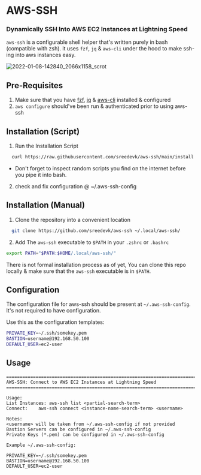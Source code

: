 # AWS-SSH

### Dynamically SSH Into AWS EC2 Instances at Lightning Speed

`aws-ssh` is a configurable shell helper that's written purely in bash (compatible with zsh).
it uses `fzf`, `jq` & `aws-cli` under the hood to make ssh-ing into aws instances easy.

![2022-01-08-142840_2066x1158_scrot](https://user-images.githubusercontent.com/36154121/148638437-d42d8d8f-6b00-4b7b-a008-fd3b24798ef4.png)

## Pre-Requisites
1. Make sure that you have [fzf](https://github.com/junegunn/fzf), [jq](https://stedolan.github.io/jq/) & [aws-cli](https://aws.amazon.com/cli/) installed & configured
2. `aws configure` should've been run & authenticated prior to using aws-ssh

## Installation (Script)
1. Run the Installation Script

```bash
  curl https://raw.githubusercontent.com/sreedevk/aws-ssh/main/install.sh | bash
```
* Don't forget to inspect random scripts you find on the internet before you pipe it into bash.

2. check and fix configuration @ ~/.aws-ssh-config

## Installation (Manual)
1. Clone the repository into a convenient location
```bash
  git clone https://github.com/sreedevk/aws-ssh ~/.local/aws-ssh/
```

2. Add The `aws-ssh` executable to `$PATH` in your `.zshrc` or `.bashrc`
```bash
export PATH="$PATH:$HOME/.local/aws-ssh/"
```
There is not formal installation process as of yet, You can clone this repo locally & make sure that the
`aws-ssh` executable is in `$PATH`.

## Configuration
The configuration file for aws-ssh should be present at `~/.aws-ssh-config`. It's not required to have configuration.

Use this as the configuration templates:

```bash
PRIVATE_KEY=~/.ssh/somekey.pem
BASTION=username@192.168.50.100
DEFAULT_USER=ec2-user
```

## Usage
```
=======================================================================
AWS-SSH: Connect to AWS EC2 Instances at Lightning Speed
=======================================================================

Usage:
List Instances:	aws-ssh list <partial-search-term>
Connect:	aws-ssh connect <instance-name-search-term> <username>

Notes:
<username> will be taken from ~/.aws-ssh-config if not provided
Bastion Servers can be configured in ~/.aws-ssh-config
Private Keys (*.pem) can be configured in ~/.aws-ssh-config

Example ~/.aws-ssh-config:

PRIVATE_KEY=~/.ssh/somekey.pem
BASTION=username@192.168.50.100
DEFAULT_USER=ec2-user
```

